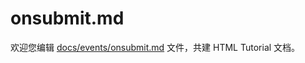 onsubmit.md
===

欢迎您编辑 <a target="__blank" href="https://github.com/jaywcjlove/html-tutorial/blob/master/docs/events/onsubmit.md">docs/events/onsubmit.md</a> 文件，共建 HTML Tutorial 文档。
